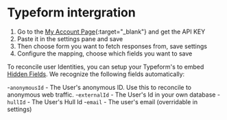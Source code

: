 # Typeform intergration

1. Go to the [My Account Page](https://admin.typeform.com/account#/section/user){:target="_blank"} and get the API KEY
2. Paste it in the settings pane and save
3. Then choose form you want to fetch responses from, save settings
4. Configure the mapping, choose which fields you want to save

To reconcile user Identities, you can setup your Typeform's to embed [Hidden Fields](https://www.typeform.com/help/hidden-fields/). We recognize the following fields automatically:

-`anonymousId` - The User's anonymous ID. Use this to reconcile to anonymous web traffic.
-`externalId` - The User's Id in your own database
-`hullId` - The User's Hull Id
-`email` - The user's email (overridable in settings)
